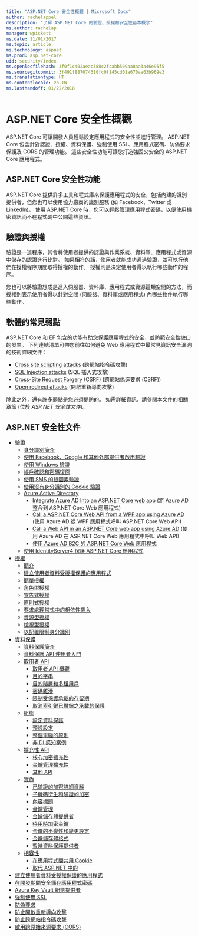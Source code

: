 ```yaml
---
title: "ASP.NET Core 安全性概觀 | Microsoft Docs"
author: rachelappel
description: "了解 ASP.NET Core 的驗證、授權和安全性基本概念"
ms.author: rachelap
manager: wpickett
ms.date: 11/01/2017
ms.topic: article
ms.technology: aspnet
ms.prod: asp.net-core
uid: security/index
ms.openlocfilehash: 3f0f1c402aeac388c2fcabb509aa8aa3a46e95f5
ms.sourcegitcommit: 3f491f887074310fc0f145cd01a670aa63b969e3
ms.translationtype: HT
ms.contentlocale: zh-TW
ms.lasthandoff: 01/22/2018
---
```

# <a name="aspnet-core-security-overview"></a>ASP.NET Core 安全性概觀

ASP.NET Core 可讓開發人員輕鬆設定應用程式的安全性並進行管理。 ASP.NET Core 包含針對認證、授權、資料保護、強制使用 SSL、應用程式密碼、防偽要求保護及 CORS 的管理功能。 這些安全性功能可讓您打造強固又安全的 ASP.NET Core 應用程式。 

## <a name="aspnet-core-security-features"></a>ASP.NET Core 安全性功能

ASP.NET Core 提供許多工具和程式庫來保護應用程式的安全，包括內建的識別提供者，但您也可以使用協力廠商的識別服務 (如 Facebook、Twitter 或 LinkedIn)。 使用 ASP.NET Core 時，您可以輕鬆管理應用程式密碼，以便使用機密資訊而不在程式碼中公開這些資訊。 

## <a name="authentication-vs-authorization"></a>驗證與授權

驗證是一道程序，其會將使用者提供的認證與作業系統、資料庫、應用程式或資源中儲存的認證進行比對。 如果相符的話，使用者就能成功通過驗證，並可執行他們在授權程序期間取得授權的動作。 授權則是決定使用者得以執行哪些動作的程序。 

您也可以將驗證想成是進入伺服器、資料庫、應用程式或資源這類空間的方法，而授權則表示使用者得以針對空間 (伺服器、資料庫或應用程式) 內哪些物件執行哪些動作。

## <a name="common-vulnerabilities-in-software"></a>軟體的常見弱點

ASP.NET Core 和 EF 包含的功能有助您保護應用程式的安全，並防範安全性缺口的發生。 下列連結清單可帶您前往如何避免 Web 應用程式中最常見資訊安全漏洞的技術詳細文件：

* [Cross site scripting attacks](https://docs.microsoft.com/aspnet/core/security/cross-site-scripting) (跨網站指令碼攻擊)
* [SQL Injection attacks](https://docs.microsoft.com/ef/core/querying/raw-sql) (SQL 插入式攻擊)
* [Cross-Site Request Forgery (CSRF)](https://docs.microsoft.com/aspnet/core/security/anti-request-forgery) (跨網站偽造要求 (CSRF))
* [Open redirect attacks](https://docs.microsoft.com/aspnet/core/security/preventing-open-redirects) (開啟重新導向攻擊)

除此之外，還有許多弱點是您必須提防的。 如需詳細資訊，請參閱本文件的相關章節 (位於 *ASP.NET 安全性文件*)。 

## <a name="aspnet-security-documentation"></a>ASP.NET 安全性文件

*   [驗證](authentication/index.md)
    *   [身分識別簡介](authentication/identity.md)
    *   [使用 Facebook、Google 和其他外部提供者啟用驗證](authentication/social/index.md)
    * [使用 Windows 驗證](authentication/windowsauth.md)
    *   [帳戶確認和密碼復原](authentication/accconfirm.md)
    *   [使用 SMS 的雙因素驗證](authentication/2fa.md) 
    *   [使用沒有身分識別的 Cookie 驗證](authentication/cookie.md)
    *   [Azure Active Directory](authentication/azure-active-directory/index.md)
        *   [Integrate Azure AD Into an ASP.NET Core web app](https://azure.microsoft.com/documentation/samples/active-directory-dotnet-webapp-openidconnect-aspnetcore/) (將 Azure AD 整合到 ASP.NET Core Web 應用程式)
        *   [Call a ASP.NET Core Web API from a WPF app using Azure AD](https://azure.microsoft.com/documentation/samples/active-directory-dotnet-native-aspnetcore/) (使用 Azure AD 從 WPF 應用程式呼叫 ASP.NET Core Web API)
        *   [Call a Web API in an ASP.NET Core web app using Azure AD](https://azure.microsoft.com/documentation/samples/active-directory-dotnet-webapp-webapi-openidconnect-aspnetcore/) (使用 Azure AD 在 ASP.NET Core Web 應用程式中呼叫 Web API)
        *   [使用 Azure AD B2C 的 ASP.NET Core Web 應用程式](https://azure.microsoft.com/resources/samples/active-directory-b2c-dotnetcore-webapp/)
    *   [使用 IdentityServer4 保護 ASP.NET Core 應用程式](https://identityserver4.readthedocs.io)
*   [授權](authorization/index.md)
    *   [簡介](authorization/introduction.md)
    *   [建立使用者資料受授權保護的應用程式](xref:security/authorization/secure-data)
    *   [簡單授權](authorization/simple.md)
    *   [角色型授權](authorization/roles.md)
    *   [宣告式授權](authorization/claims.md)
    *   [原則式授權](authorization/policies.md)
    *   [要求處理常式中的相依性插入](authorization/dependencyinjection.md)
    *   [資源型授權](authorization/resourcebased.md)
    *   [檢視型授權](authorization/views.md)
    *   [以配置限制身分識別](authorization/limitingidentitybyscheme.md)
*   [資料保護](data-protection/index.md)
    *   [資料保護簡介](data-protection/introduction.md)
    *   [資料保護 API 使用者入門](data-protection/using-data-protection.md)
    *   [取用者 API](data-protection/consumer-apis/index.md)
        *   [取用者 API 概觀](data-protection/consumer-apis/overview.md)
        *   [目的字串](data-protection/consumer-apis/purpose-strings.md)
        *   [目的階層和多租用戶](data-protection/consumer-apis/purpose-strings-multitenancy.md)
        *   [密碼雜湊](data-protection/consumer-apis/password-hashing.md)
        *   [限制受保護承載的存留期](data-protection/consumer-apis/limited-lifetime-payloads.md)
        *   [取消索引鍵已撤銷之承載的保護](data-protection/consumer-apis/dangerous-unprotect.md)
    *   [組態](data-protection/configuration/index.md)
        *   [設定資料保護](data-protection/configuration/overview.md)
        *   [預設設定](data-protection/configuration/default-settings.md)
        *   [整個電腦的原則](data-protection/configuration/machine-wide-policy.md)
        *   [非 DI 感知案例](data-protection/configuration/non-di-scenarios.md)
    *   [擴充性 API](data-protection/extensibility/index.md)
        *   [核心加密擴充性](data-protection/extensibility/core-crypto.md)
        *   [金鑰管理擴充性](data-protection/extensibility/key-management.md)
        *   [其他 API](data-protection/extensibility/misc-apis.md)
    *   [實作](data-protection/implementation/index.md)
        *   [已驗證的加密詳細資料](data-protection/implementation/authenticated-encryption-details.md)
        *   [子機碼衍生和驗證的加密](data-protection/implementation/subkeyderivation.md)
        *   [內容標頭](data-protection/implementation/context-headers.md)
        *   [金鑰管理](data-protection/implementation/key-management.md)
        *   [金鑰儲存體提供者](data-protection/implementation/key-storage-providers.md)
        *   [待用時加密金鑰](data-protection/implementation/key-encryption-at-rest.md)
        *   [金鑰的不變性和變更設定](data-protection/implementation/key-immutability.md)
        *   [金鑰儲存體格式](data-protection/implementation/key-storage-format.md)
        *   [暫時資料保護提供者](data-protection/implementation/key-storage-ephemeral.md)
    *   [相容性](data-protection/compatibility/index.md)
        *   [在應用程式間共用 Cookie](data-protection/compatibility/cookie-sharing.md)
        *   [取代 ASP.NET 中的 <machineKey>](data-protection/compatibility/replacing-machinekey.md)
*   [建立使用者資料受授權保護的應用程式](xref:security/authorization/secure-data)
*   [在開發期間安全儲存應用程式密碼](app-secrets.md)
*   [Azure Key Vault 組態提供者](key-vault-configuration.md)
*   [強制使用 SSL](enforcing-ssl.md)
*   [防偽要求](anti-request-forgery.md)
*   [防止開啟重新導向攻擊](preventing-open-redirects.md)
*   [防止跨網站指令碼攻擊](cross-site-scripting.md)
*   [啟用跨原始來源要求 (CORS)](cors.md)
